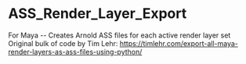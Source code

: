 # ASS_Render_Layer_Export
For Maya -- Creates Arnold ASS files for each active render layer set
Original bulk of code by Tim Lehr:
https://timlehr.com/export-all-maya-render-layers-as-ass-files-using-python/
